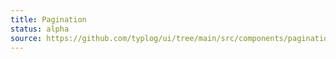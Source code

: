 ```yaml
---
title: Pagination
status: alpha
source: https://github.com/typlog/ui/tree/main/src/components/pagination
---
```

